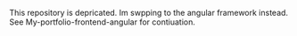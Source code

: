 This repository is depricated. Im swpping to the angular framework instead. See My-portfolio-frontend-angular for contiuation.
